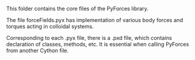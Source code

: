This folder contains the core files of the PyForces library.

The file forceFields.pyx has implementation of various body forces and torques acting in colloidal systems. 

Corresponding to each .pyx file, there is a .pxd file, which contains declaration of classes, methods, etc. It is essential when calling PyForces from another Cython file.
